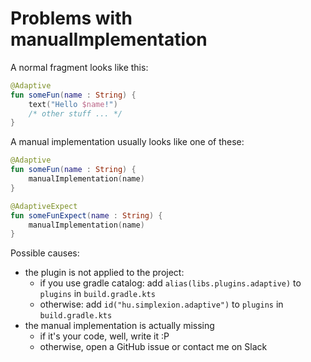 # Problems with manualImplementation

A normal fragment looks like this:

```kotlin
@Adaptive
fun someFun(name : String) {
    text("Hello $name!")
    /* other stuff ... */
}
```

A manual implementation usually looks like one of these:

```kotlin
@Adaptive
fun someFun(name : String) {
    manualImplementation(name)
}

@AdaptiveExpect
fun someFunExpect(name : String) {
    manualImplementation(name)
}
```

Possible causes:

* the plugin is not applied to the project:
  * if you use gradle catalog: add `alias(libs.plugins.adaptive)` to `plugins` in `build.gradle.kts`
  * otherwise: add `id("hu.simplexion.adaptive")` to `plugins` in `build.gradle.kts`
* the manual implementation is actually missing
  * if it's your code, well, write it :P
  * otherwise, open a GitHub issue or contact me on Slack